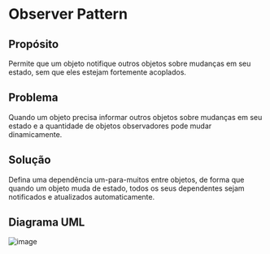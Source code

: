 # Observer Pattern

## Propósito
Permite que um objeto notifique outros objetos sobre mudanças em seu estado, sem que eles estejam fortemente acoplados.

## Problema
Quando um objeto precisa informar outros objetos sobre mudanças em seu estado e a quantidade de objetos observadores pode mudar dinamicamente.

## Solução
Defina uma dependência um-para-muitos entre objetos, de forma que quando um objeto muda de estado, todos os seus dependentes sejam notificados e atualizados automaticamente.

## Diagrama UML
![image](https://github.com/user-attachments/assets/509f18b6-c5b4-48d5-b37f-84a7ea405166)

